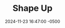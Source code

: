 ---
layout: post
title: "Shape Up"
date: 2024-11-23 16:47:00 -0500
link: https://basecamp.com/shapeup
byline: Stay shipping
tags: tool
---